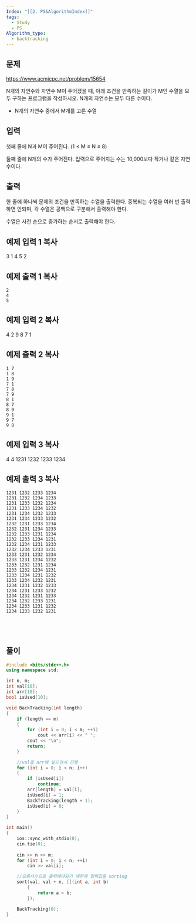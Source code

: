 ```yaml
---
Index: "[[2. PS&AlgorithmIndex]]"
tags:
  - Study
  - PS
Algorithm_type:
  - backtracking
---
```


## 문제
https://www.acmicpc.net/problem/15654

N개의 자연수와 자연수 M이 주어졌을 때, 아래 조건을 만족하는 길이가 M인 수열을 모두 구하는 프로그램을 작성하시오. N개의 자연수는 모두 다른 수이다.

- N개의 자연수 중에서 M개를 고른 수열

## 입력

첫째 줄에 N과 M이 주어진다. (1 ≤ M ≤ N ≤ 8)

둘째 줄에 N개의 수가 주어진다. 입력으로 주어지는 수는 10,000보다 작거나 같은 자연수이다.

## 출력

한 줄에 하나씩 문제의 조건을 만족하는 수열을 출력한다. 중복되는 수열을 여러 번 출력하면 안되며, 각 수열은 공백으로 구분해서 출력해야 한다.

수열은 사전 순으로 증가하는 순서로 출력해야 한다.

## 예제 입력 1 복사

3 1
4 5 2

## 예제 출력 1 복사
```
2
4
5
```


## 예제 입력 2 복사

4 2
9 8 7 1

## 예제 출력 2 복사
```
1 7
1 8
1 9
7 1
7 8
7 9
8 1
8 7
8 9
9 1
9 7
9 8
```

## 예제 입력 3 복사

4 4
1231 1232 1233 1234

## 예제 출력 3 복사
```
1231 1232 1233 1234
1231 1232 1234 1233
1231 1233 1232 1234
1231 1233 1234 1232
1231 1234 1232 1233
1231 1234 1233 1232
1232 1231 1233 1234
1232 1231 1234 1233
1232 1233 1231 1234
1232 1233 1234 1231
1232 1234 1231 1233
1232 1234 1233 1231
1233 1231 1232 1234
1233 1231 1234 1232
1233 1232 1231 1234
1233 1232 1234 1231
1233 1234 1231 1232
1233 1234 1232 1231
1234 1231 1232 1233
1234 1231 1233 1232
1234 1232 1231 1233
1234 1232 1233 1231
1234 1233 1231 1232
1234 1233 1232 1231
```

   
---
## 풀이
```cpp
#include <bits/stdc++.h>
using namespace std;

int n, m;
int val[10];
int arr[10];
bool isUsed[10];

void BackTracking(int length)
{
	if (length == m)
	{
		for (int i = 0; i < m; ++i)
			cout << arr[i] << " ";
		cout << "\n";
		return;
	}

	//val을 arr에 넣으면서 진행
	for (int i = 0; i < n; i++)
	{
		if (isUsed[i])
			continue;
		arr[length] = val[i];
		isUsed[i] = 1;
		BackTracking(length + 1);
		isUsed[i] = 0;
	}
}

int main()
{
	ios::sync_with_stdio(0);
	cin.tie(0);
	
	cin >> n >> m;
	for (int i = 0; i < n; ++i)
		cin >> val[i];

	//오름차순으로 출력해야되기 때문에 입력값을 sorting
	sort(val, val + n, [](int a, int b)
		{
			return a < b;
		});

	BackTracking(0);
}

```